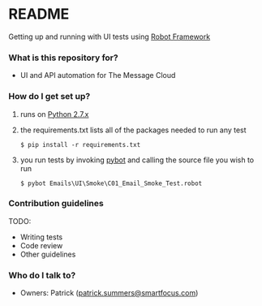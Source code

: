 # README #

Getting up and running with UI tests using [Robot Framework](http://robotframework.org/robotframework/latest/RobotFrameworkUserGuide.html)

### What is this repository for? ###

* UI and API automation for The Message Cloud

### How do I get set up? ###

1. runs on [Python 2.7.x](https://www.python.org/downloads/)
2. the requirements.txt lists all of the packages needed to run any test
    ```
    $ pip install -r requirements.txt
    ```
3. you run tests by invoking [pybot](http://robotframework.org/robotframework/latest/RobotFrameworkUserGuide.html#executing-test-cases) and calling the source file you wish to run

    ```
    $ pybot Emails\UI\Smoke\C01_Email_Smoke_Test.robot
    ```

### Contribution guidelines ###

TODO:
* Writing tests
* Code review
* Other guidelines

### Who do I talk to? ###

* Owners: Patrick (patrick.summers@smartfocus.com)